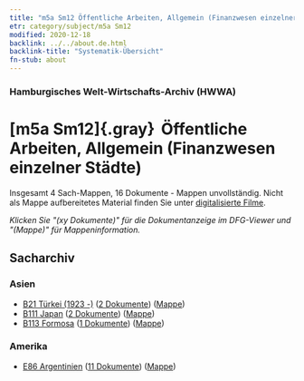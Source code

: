 ```yaml
---
title: "m5a Sm12 Öffentliche Arbeiten, Allgemein (Finanzwesen einzelner Städte)"
etr: category/subject/m5a Sm12
modified: 2020-12-18
backlink: ../../about.de.html
backlink-title: "Systematik-Übersicht"
fn-stub: about
---
```


### Hamburgisches Welt-Wirtschafts-Archiv (HWWA)
# [m5a Sm12]{.gray}&#8201; Öffentliche Arbeiten, Allgemein (Finanzwesen einzelner Städte)&#160; 




Insgesamt 4 Sach-Mappen, 16 Dokumente - Mappen unvollständig.
Nicht als Mappe aufbereitetes Material finden Sie unter [digitalisierte Filme](/film/h1_sh).

_Klicken Sie "(xy Dokumente)" für die Dokumentanzeige im DFG-Viewer und "(Mappe)" für Mappeninformation._

## Sacharchiv




### Asien

- [B21 Türkei (1923 -)](../../../geo/about.de.html#B21) (<a href="https://dfg-viewer.de/show/?tx_dlf[id]=https://pm20.zbw.eu/mets/sh/1411xx/141111/1449xx/144907/public.mets.de.xml" target="_blank">2 Dokumente</a>) ([Mappe](http://purl.org/pressemappe20/folder/sh/141111,144907))
- [B111 Japan](../../../geo/about.de.html#B111) (<a href="https://dfg-viewer.de/show/?tx_dlf[id]=https://pm20.zbw.eu/mets/sh/1412xx/141272/1449xx/144907/public.mets.de.xml" target="_blank">2 Dokumente</a>) ([Mappe](http://purl.org/pressemappe20/folder/sh/141272,144907))
- [B113 Formosa](../../../geo/about.de.html#B113) (<a href="https://dfg-viewer.de/show/?tx_dlf[id]=https://pm20.zbw.eu/mets/sh/1412xx/141274/1449xx/144907/public.mets.de.xml" target="_blank">1 Dokumente</a>) ([Mappe](http://purl.org/pressemappe20/folder/sh/141274,144907))

### Amerika

- [E86 Argentinien](../../../geo/about.de.html#E86) (<a href="https://dfg-viewer.de/show/?tx_dlf[id]=https://pm20.zbw.eu/mets/sh/1416xx/141692/1449xx/144907/public.mets.de.xml" target="_blank">11 Dokumente</a>) ([Mappe](http://purl.org/pressemappe20/folder/sh/141692,144907))


